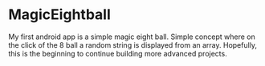# MagicEightball

My first android app is a simple magic eight ball. 
Simple concept where on the click of the 8 ball a random string is displayed from an array.
Hopefully, this is the beginning to continue building more advanced projects.
